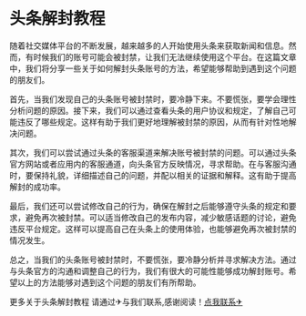 # 头条解封教程

随着社交媒体平台的不断发展，越来越多的人开始使用头条来获取新闻和信息。然而，有时候我们的账号可能会被封禁，让我们无法继续使用这个平台。在这篇文章中，我们将分享一些关于如何解封头条账号的方法，希望能够帮助到遇到这个问题的朋友们。

首先，当我们发现自己的头条账号被封禁时，要冷静下来。不要慌张，要学会理性分析问题的原因。接下来，我们可以通过查看头条的用户协议和规定，了解自己可能违反了哪些规定。这样有助于我们更好地理解被封禁的原因，从而有针对性地解决问题。

其次，我们可以尝试通过头条的客服渠道来解决账号被封禁的问题。可以通过头条官方网站或者应用内的客服通道，向头条官方反映情况，寻求帮助。在与客服沟通时，要保持礼貌，详细描述自己的问题，并配以相关的证据和解释。这有助于提高解封的成功率。

最后，我们还可以尝试修改自己的行为，确保在解封之后能够遵守头条的规定和要求，避免再次被封禁。可以适当修改自己的发布内容，减少敏感话题的讨论，避免违反平台规定。这样可以提高自己在头条上的使用体验，也能够避免再次被封禁的情况发生。

总之，当我们的头条账号被封禁时，不要慌张，要冷静分析并寻求解决方法。通过与头条官方的沟通和调整自己的行为，我们有很大的可能性能够成功解封账号。希望以上的方法能够对遇到这个问题的朋友们有所帮助。

更多关于头条解封教程 请通过✈与我们联系,感谢阅读！[点我联系✈](https://dl.G208.com)